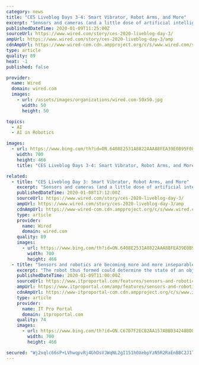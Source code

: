 ```yaml
---
category: news
title: "CES Liveblog Days 3-4: Smart Vibrator, Robot Arms, and More"
excerpt: "Sensors and cameras (and a little dose of artificial intelligence) tell the arms where things like the salt and pepper are, and I watched as the arms helped a (human) cook make a bowl of tofu salad. Samsung calls it a collaborative robot, so it's not meant to cook from start to finish without any help, but it can take some tasks off your hands ..."
publishedDateTime: 2020-01-09T11:25:00Z
sourceUrl: https://www.wired.com/story/ces-2020-liveblog-day-3/
ampUrl: https://www.wired.com/story/ces-2020-liveblog-day-3/amp
cdnAmpUrl: https://www-wired-com.cdn.ampproject.org/c/s/www.wired.com/story/ces-2020-liveblog-day-3/amp
type: article
quality: 89
heat: -1
published: false

provider:
  name: Wired
  domain: wired.com
  images:
    - url: /assets/images/organizations/wired.com-50x50.jpg
      width: 50
      height: 50

topics:
  - AI
  - AI in Robotics

images:
  - url: https://www.bing.com/th?id=ON.6408E2531A8822AAA88FEA39E0B95F08
    width: 700
    height: 466
    title: "CES Liveblog Days 3-4: Smart Vibrator, Robot Arms, and More"

related:
  - title: "CES Liveblog Day 3: Smart Vibrator, Robot Arms, and More"
    excerpt: "Sensors and cameras (and a little dose of artificial intelligence) tell the arms where things like the salt and pepper are, and I watched as the arms helped a (human) cook make a bowl of tofu salad. Samsung calls it a collaborative robot, so it's not meant to cook from start to finish without any help, but it can take some tasks off your hands ..."
    publishedDateTime: 2020-01-08T17:12:00Z
    sourceUrl: https://www.wired.com/story/ces-2020-liveblog-day-3/
    ampUrl: https://www.wired.com/story/ces-2020-liveblog-day-3/amp
    cdnAmpUrl: https://www-wired-com.cdn.ampproject.org/c/s/www.wired.com/story/ces-2020-liveblog-day-3/amp
    type: article
    provider:
      name: Wired
      domain: wired.com
    quality: 89
    images:
      - url: https://www.bing.com/th?id=ON.6408E2531A8822AAA88FEA39E0B95F08
        width: 700
        height: 466
  - title: "Sensors and robotics are becoming more and more inseparable"
    excerpt: "The robot thus formed could determine the state of an object by touch. Subsequently, research work on computer image processing and object recognition using TV cameras. In 1968, J. McCarthy and others at the Stanford Artificial Intelligence Laboratory in the United States studied a novel subject-developing computer systems with hands ..."
    publishedDateTime: 2020-01-09T11:00:00Z
    sourceUrl: https://www.itproportal.com/features/sensors-and-robotics-are-becoming-more-and-more-inseparable/
    ampUrl: https://www.itproportal.com/amp/features/sensors-and-robotics-are-becoming-more-and-more-inseparable/
    cdnAmpUrl: https://www-itproportal-com.cdn.ampproject.org/c/s/www.itproportal.com/amp/features/sensors-and-robotics-are-becoming-more-and-more-inseparable/
    type: article
    provider:
      name: IT Pro Portal
      domain: itproportal.com
    quality: 74
    images:
      - url: https://www.bing.com/th?id=ON.C67D7F2ECB2AA157ABBD34248BD89622
        width: 700
        height: 466

secured: "Wj2xqlc66sP+LVhwqpvRj4GhDsVJWqNL2gI151h0XebpYzN5R2RaEnBBC2J1T73IbWr7g3Ofg7nFQnBJ9KAx4lcUb+cBIJwRTCB0W0qDq4p3j0tQLC2Q7pfWXtafMqYnyVbN9gPTghhgySGDB2DnTsn7yTMBO2wghg7o/TtMgoaQ/u39G0hdI9OOsvT4zoZleYXTrQ0IV9negVrOR+s5W0BwdpMduyApECEac/zOzFr7PreZZzLBtTz4ZxpJc18sASyHRs3JKN3/L1EHSApzEQ==;mtqHEXeo5suKKij1nS6geg=="
---
```



